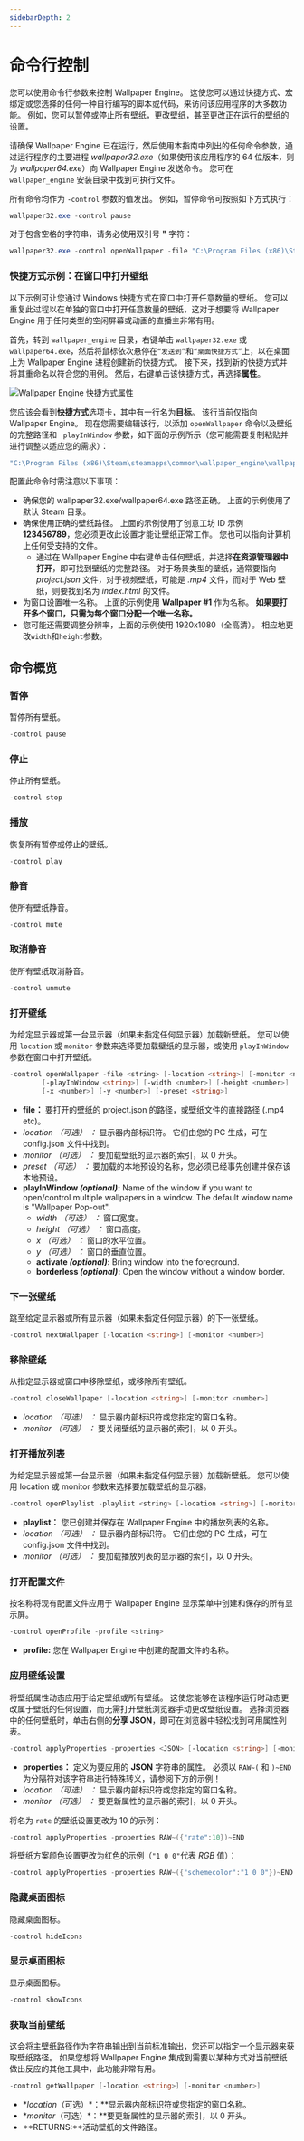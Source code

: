 ```yaml
---
sidebarDepth: 2
---
```


# 命令行控制

您可以使用命令行参数来控制 Wallpaper Engine。 这使您可以通过快捷方式、宏绑定或您选择的任何一种自行编写的脚本或代码，来访问该应用程序的大多数功能。 例如，您可以暂停或停止所有壁纸，更改壁纸，甚至更改正在运行的壁纸的设置。

请确保 Wallpaper Engine 已在运行，然后使用本指南中列出的任何命令参数，通过运行程序的主要进程 *wallpaper32.exe*（如果使用该应用程序的 64 位版本，则为 *wallpaper64.exe*）向 Wallpaper Engine 发送命令。 您可在 `wallpaper_engine` 安装目录中找到可执行文件。

所有命令均作为 `-control` 参数的值发出。 例如，暂停命令可按照如下方式执行：

``` powershell
wallpaper32.exe -control pause
```

对于包含空格的字符串，请务必使用双引号 **"** 字符：

``` powershell
wallpaper32.exe -control openWallpaper -file "C:\Program Files (x86)\Steam\steamapps\common\wallpaper_engine\projects\myprojects\myWallpaper\project.json"
```

### 快捷方式示例：在窗口中打开壁纸

以下示例可让您通过 Windows 快捷方式在窗口中打开任意数量的壁纸。 您可以重复此过程以在单独的窗口中打开任意数量的壁纸，这对于想要将 Wallpaper Engine 用于任何类型的空闲屏幕或动画的直播主非常有用。

首先，转到 `wallpaper_engine` 目录，右键单击 `wallpaper32.exe` 或 `wallpaper64.exe`，然后将鼠标依次悬停在`“发送到”`和`“桌面快捷方式”`上，以在桌面上为 Wallpaper Engine 进程创建新的快捷方式。 接下来，找到新的快捷方式并将其重命名以符合您的用例。 然后，右键单击该快捷方式，再选择**属性**。

![Wallpaper Engine 快捷方式属性](/img/faq/target.gif)

您应该会看到**快捷方式**选项卡，其中有一行名为**目标**。 该行当前仅指向 Wallpaper Engine。 现在您需要编辑该行，以添加 `openWallpaper` 命令以及壁纸的完整路径和 ` playInWindow` 参数，如下面的示例所示（您可能需要复制粘贴并进行调整以适应您的需求）：

```bash
"C:\Program Files (x86)\Steam\steamapps\common\wallpaper_engine\wallpaper64.exe" -control openWallpaper -file "C:\Program Files (x86)\Steam\steamapps\workshop\content\431960\123456789\scene.pkg" -playInWindow "Wallpaper #1" -width 1920 -height 1080
```

配置此命令时需注意以下事项：

* 确保您的 wallpaper32.exe/wallpaper64.exe 路径正确。 上面的示例使用了默认 Steam 目录。
* 确保使用正确的壁纸路径。 上面的示例使用了创意工坊 ID 示例 **123456789**，您必须更改此设置才能让壁纸正常工作。 您也可以指向计算机上任何受支持的文件。
  * 通过在 Wallpaper Engine 中右键单击任何壁纸，并选择**在资源管理器中打开**，即可找到壁纸的完整路径。 对于场景类型的壁纸，通常要指向 *project.json* 文件，对于视频壁纸，可能是 *.mp4* 文件，而对于 Web 壁纸，则要找到名为 *index.html* 的文件。
* 为窗口设置唯一名称。 上面的示例使用 **Wallpaper #1** 作为名称。 **如果要打开多个窗口，只需为每个窗口分配一个唯一名称。**
* 您可能还需要调整分辨率，上面的示例使用 1920x1080（全高清）。 相应地更改`width`和`height`参数。

## 命令概览

### 暂停

暂停所有壁纸。

``` powershell
-control pause
```

### 停止

停止所有壁纸。

``` powershell
-control stop
```

### 播放

恢复所有暂停或停止的壁纸。

``` powershell
-control play
```

### 静音

使所有壁纸静音。

``` powershell
-control mute
```

### 取消静音

使所有壁纸取消静音。

``` powershell
-control unmute
```

### 打开壁纸

为给定显示器或第一台显示器（如果未指定任何显示器）加载新壁纸。 您可以使用 `location` 或 `monitor` 参数来选择要加载壁纸的显示器，或使用 `playInWindow` 参数在窗口中打开壁纸。

``` powershell
-control openWallpaper -file <string> [-location <string>] [-monitor <number>]
        [-playInWindow <string>] [-width <number>] [-height <number>]
        [-x <number>] [-y <number>] [-preset <string>]
```

* **file：** 要打开的壁纸的 project.json 的路径，或壁纸文件的直接路径 (.mp4 etc)。
* **location* （可选） *：** 显示器内部标识符。 它们由您的 PC 生成，可在 config.json 文件中找到。
* **monitor* （可选） *：** 要加载壁纸的显示器的索引，以 0 开头。
* **preset* （可选） *：** 要加载的本地预设的名称，您必须已经事先创建并保存该本地预设。
* **playInWindow *(optional)*:** Name of the window if you want to open/control multiple wallpapers in a window. The default window name is "Wallpaper Pop-out".
  * **width* （可选） *：** 窗口宽度。
  * **height* （可选） *：** 窗口高度。
  * **x* （可选） *：** 窗口的水平位置。
  * **y* （可选） *：** 窗口的垂直位置。
  * **activate *(optional)*:** Bring window into the foreground.
  * **borderless *(optional)*:** Open the window without a window border.

### 下一张壁纸

跳至给定显示器或所有显示器（如果未指定任何显示器）的下一张壁纸。

``` powershell
-control nextWallpaper [-location <string>] [-monitor <number>]
```

### 移除壁纸

从指定显示器或窗口中移除壁纸，或移除所有壁纸。

``` powershell
-control closeWallpaper [-location <string>] [-monitor <number>]
```

* **location* （可选） *：** 显示器内部标识符或您指定的窗口名称。
* **monitor* （可选） *：** 要关闭壁纸的显示器的索引，以 0 开头。

### 打开播放列表

为给定显示器或第一台显示器（如果未指定任何显示器）加载新壁纸。 您可以使用 location 或 monitor 参数来选择要加载壁纸的显示器。

``` powershell
-control openPlaylist -playlist <string> [-location <string>] [-monitor <number>]
```

* **playlist：** 您已创建并保存在 Wallpaper Engine 中的播放列表的名称。
* **location* （可选） *：** 显示器内部标识符。 它们由您的 PC 生成，可在 config.json 文件中找到。
* **monitor* （可选） *：** 要加载播放列表的显示器的索引，以 0 开头。

### 打开配置文件

按名称将现有配置文件应用于 Wallpaper Engine 显示菜单中创建和保存的所有显示屏。

``` powershell
-control openProfile -profile <string>
```

* **profile:** 您在 Wallpaper Engine 中创建的配置文件的名称。

### 应用壁纸设置

将壁纸属性动态应用于给定壁纸或所有壁纸。 这使您能够在该程序运行时动态更改属于壁纸的任何设置，而无需打开壁纸浏览器手动更改壁纸设置。 选择浏览器中的任何壁纸时，单击右侧的**分享 JSON**，即可在浏览器中轻松找到可用属性列表。

``` powershell
-control applyProperties -properties <JSON> [-location <string>] [-monitor <number>]
```

* **properties：** 定义为要应用的 **JSON** 字符串的属性。 必须以 `RAW~(` 和 `)~END` 为分隔符对该字符串进行特殊转义，请参阅下方的示例！
* **location* （可选） *：** 显示器内部标识符或您指定的窗口名称。
* **monitor* （可选） *：** 要更新属性的显示器的索引，以 0 开头。

将名为 `rate` 的壁纸设置更改为 10 的示例：

``` cpp 
-control applyProperties -properties RAW~({"rate":10})~END
```

将壁纸方案颜色设置更改为红色的示例（`"1 0 0"`代表 *RGB* 值）：

``` cpp
-control applyProperties -properties RAW~({"schemecolor":"1 0 0"})~END
```

### 隐藏桌面图标

隐藏桌面图标。

``` powershell
-control hideIcons
```

### 显示桌面图标

显示桌面图标。

``` powershell
-control showIcons
```

### 获取当前壁纸

这会将主壁纸路径作为字符串输出到当前标准输出，您还可以指定一个显示器来获取壁纸路径。 如果您想将 Wallpaper Engine 集成到需要以某种方式对当前壁纸做出反应的其他工具中，此功能非常有用。

``` powershell
-control getWallpaper [-location <string>] [-monitor <number>]
```

* **location*（可选）*：**显示器内部标识符或您指定的窗口名称。
* **monitor*（可选）*：**要更新属性的显示器的索引，以 0 开头。
* **RETURNS:**活动壁纸的文件路径。
